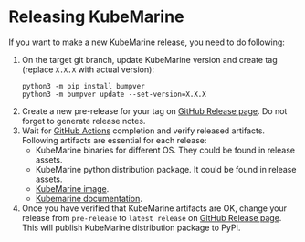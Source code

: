 # Releasing KubeMarine

If you want to make a new KubeMarine release, you need to do following:
1. On the target git branch, update KubeMarine version and create tag (replace `X.X.X` with actual version):
    ```
    python3 -m pip install bumpver
    python3 -m bumpver update --set-version=X.X.X
    ```
2. Create a new pre-release for your tag on [GitHub Release page](https://github.com/Netcracker/KubeMarine/releases). Do not forget to generate release notes.
3. Wait for [GitHub Actions](https://github.com/Netcracker/KubeMarine/actions) completion and verify released artifacts. Following artifacts are essential for each release:
    * KubeMarine binaries for different OS. They could be found in release assets.
    * KubeMarine python distribution package. It could be found in release assets.
    * [KubeMarine image](https://github.com/Netcracker/KubeMarine/pkgs/container/kubemarine).
    * [Kubemarine documentation](https://github.com/Netcracker/KubeMarine/tree/main/documentation).
4. Once you have verified that KubeMarine artifacts are OK, change your release from `pre-release` to `latest release` on [GitHub Release page](https://github.com/Netcracker/KubeMarine/releases). This will publish KubeMarine distribution package to PyPI.
